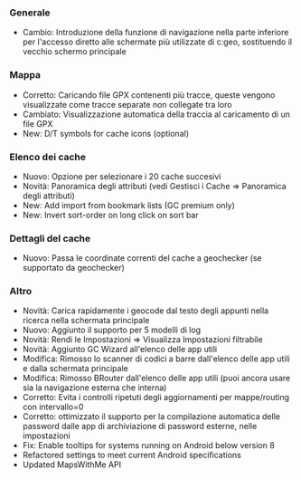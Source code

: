 ### Generale
- Cambio: Introduzione della funzione di navigazione nella parte inferiore per l'accesso diretto alle schermate più utilizzate di c:geo, sostituendo il vecchio schermo principale

### Mappa
- Corretto: Caricando file GPX contenenti più tracce, queste vengono visualizzate come tracce separate non collegate tra loro
- Cambiato: Visualizzazione automatica della traccia al caricamento di un file GPX
- New: D/T symbols for cache icons (optional)

### Elenco dei cache
- Nuovo: Opzione per selezionare i 20 cache succesivi
- Novità: Panoramica degli attributi (vedi Gestisci i Cache => Panoramica degli attributi)
- New: Add import from bookmark lists (GC premium only)
- New: Invert sort-order on long click on sort bar

### Dettagli del cache
- Nuovo: Passa le coordinate correnti del cache a geochecker (se supportato da geochecker)

### Altro
- Novità: Carica rapidamente i geocode dal testo degli appunti nella ricerca nella schermata principale
- Nuovo: Aggiunto il supporto per 5 modelli di log
- Novità: Rendi le Impostazioni => Visualizza Impostazioni filtrabile
- Novità: Aggiunto GC Wizard all'elenco delle app utili
- Modifica: Rimosso lo scanner di codici a barre dall'elenco delle app utili e dalla schermata principale
- Modifica: Rimosso BRouter dall'elenco delle app utili (puoi ancora usare sia la navigazione esterna che interna)
- Corretto: Evita i controlli ripetuti degli aggiornamenti per mappe/routing con intervallo=0
- Corretto: ottimizzato il supporto per la compilazione automatica delle password dalle app di archiviazione di password esterne, nelle impostazioni
- Fix: Enable tooltips for systems running on Android below version 8
- Refactored settings to meet current Android specifications
- Updated MapsWithMe API
